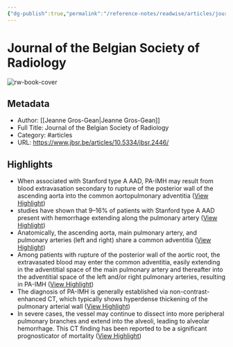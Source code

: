 ```yaml
---
{"dg-publish":true,"permalink":"/reference-notes/readwise/articles/journal-of-the-belgian-society-of-radiology/"}
---
```


# Journal of the Belgian Society of Radiology

![rw-book-cover](https://readwise-assets.s3.amazonaws.com/static/images/article1.be68295a7e40.png)

## Metadata
- Author: [[Jeanne Gros-Gean\|Jeanne Gros-Gean]]
- Full Title: Journal of the Belgian Society of Radiology
- Category: #articles
- URL: https://www.jbsr.be/articles/10.5334/jbsr.2446/

## Highlights
- When associated with Stanford type A AAD, PA-IMH may result from blood extravasation secondary to rupture of the posterior wall of the ascending aorta into the common aortopulmonary adventitia ([View Highlight](https://read.readwise.io/read/01grzjr6w314wknefwhstwvrjn))
- studies have shown that 9–16% of patients with Stanford type A AAD present with hemorrhage extending along the pulmonary artery ([View Highlight](https://read.readwise.io/read/01grzkf19vkshx9twsg1hf7p40))
- Anatomically, the ascending aorta, main pulmonary artery, and pulmonary arteries (left and right) share a common adventitia ([View Highlight](https://read.readwise.io/read/01grzkfc67tgp2s26hkgfj05hz))
- Among patients with rupture of the posterior wall of the aortic root, the extravasated blood may enter the common adventitia, easily extending in the adventitial space of the main pulmonary artery and thereafter into the adventitial space of the left and/or right pulmonary arteries, resulting in PA-IMH ([View Highlight](https://read.readwise.io/read/01grzkfvr5ty09zm1c512y9792))
- The diagnosis of PA-IMH is generally established via non-contrast-enhanced CT, which typically shows hyperdense thickening of the pulmonary arterial wall ([View Highlight](https://read.readwise.io/read/01grzkghk918vp1k694n1fec7t))
- In severe cases, the vessel may continue to dissect into more peripheral pulmonary branches and extend into the alveoli, leading to alveolar hemorrhage. This CT finding has been reported to be a significant prognosticator of mortality ([View Highlight](https://read.readwise.io/read/01grzkk9ycs7gxccn8vttd4zwh))
